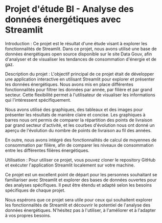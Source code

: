 # Projet d'étude BI - Analyse des données énergétiques avec Streamlit

Introduction :
Ce projet est le résultat d'une étude visant à explorer les fonctionnalités de Streamlit. Dans ce projet, nous avons utilisé une base de données énergétiques open source disponible sur le site Data Gouv, afin d'analyser et de visualiser les tendances de consommation d'énergie et de gaz.

Description du projet :
L'objectif principal de ce projet était de développer une application interactive en utilisant Streamlit pour explorer et présenter les données énergétiques. Nous avons mis en place différentes fonctionnalités pour filtrer les données par année, par filière et par grand secteur. Cette flexibilité permet à l'utilisateur de visualiser les informations qui l'intéressent spécifiquement.

Nous avons utilisé des graphiques, des tableaux et des images pour présenter les résultats de manière claire et concise. Les graphiques à barres nous ont permis de comparer la répartition des points de livraison par grand secteur d'activité, et les courbes d'évolution nous ont donné un aperçu de l'évolution du nombre de points de livraison au fil des années.

En outre, nous avons intégré des fonctionnalités de calcul de moyennes de consommation par filière, afin de comparer les niveaux de consommation entre les différentes filières énergétiques.

Utilisation :
Pour utiliser ce projet, vous pouvez cloner le repository GitHub et exécuter l'application Streamlit localement sur votre machine. 

Ce projet est un excellent point de départ pour les personnes souhaitant se familiariser avec Streamlit et explorer des bases de données ouvertes pour des analyses spécifiques. Il peut être étendu et adapté selon les besoins spécifiques de chaque projet.

Nous espérons que ce projet sera utile pour ceux qui souhaitent explorer les fonctionnalités de Streamlit et découvrir le potentiel de l'analyse des données énergétiques. N'hésitez pas à l'utiliser, à l'améliorer et à l'adapter à vos propres besoins.
